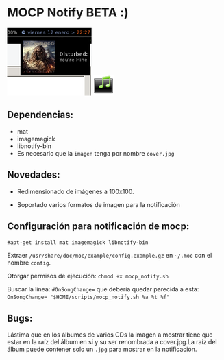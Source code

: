 # MOCP Notify BETA :)

![Mocp_notify en acción](https://github.com/Tarrasquero/Mocp_notify/blob/master/screenshot.png?raw=true) ![Moc notify icon](https://github.com/Tarrasquero/Mocp_notify/blob/master/icon-moc.png)

## Dependencias:

 - mat 
 - imagemagick 
 - libnotify-bin
 - Es necesario que la `imagen` tenga por nombre `cover.jpg`
 
## Novedades:

- Redimensionado de imágenes a 100x100.

- Soportado varios formatos de imagen para la notificación 

## Configuración para notificación de mocp:

    #apt-get install mat imagemagick libnotify-bin
 
Extraer `/usr/share/doc/moc/example/config.example.gz` en `~/.moc` con el nombre `config`.  

Otorgar permisos de ejecución:  `chmod +x mocp_notify.sh`

Buscar la linea: `#OnSongChange=` que debería quedar parecida a esta: `OnSongChange= "$HOME/scripts/mocp_notify.sh %a %t %f"` 

## Bugs:

Lástima que en los álbumes de varios CDs la imagen a mostrar tiene que estar en la raíz del álbum en si y su ser renombrada a cover.jpg.La raíz del álbum puede contener solo un `.jpg` para mostrar en la notificación.
